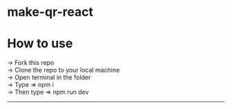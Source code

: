 # make-qr-react

# How to use
-> Fork this repo
<br/>
-> Clone the repo to your local machine
<br/>
-> Open terminal in the folder 
<br/>
-> Type => npm i
<br/>
-> Then type => npm run dev
<hr/>
